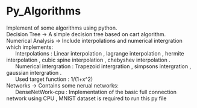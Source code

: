 # Py_Algorithms  
Implement of some algorithms using python.  
Decision Tree -> A simple decision tree based on cart algorithm.  
Numerical Analysis -> Include interpolations and numerical intergration which implements:  
&nbsp;&nbsp;&nbsp;&nbsp;&nbsp;&nbsp;Interpolations : Linear interpolation , lagrange interpolation , hermite interpolation ,  cubic spine interpolation , chebyshev interpolation .  
&nbsp;&nbsp;&nbsp;&nbsp;&nbsp;&nbsp;Numerical intergration : Trapezoid intergration , simpsons intergration , gaussian intergration .  
&nbsp;&nbsp;&nbsp;&nbsp;&nbsp;&nbsp;Used target function : 1/(1+x^2)  
Networks -> Contains some nerual networks:  
&nbsp;&nbsp;&nbsp;&nbsp;&nbsp;&nbsp;DenseNetWork-cpu : Implementation of the basic full connection network using CPU , MNIST dataset is required to run this py file  
